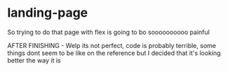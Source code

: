 # landing-page
So trying to do that page with flex is going to bo soooooooooo painful

AFTER FINISHING -
    Welp its not perfect, code is probably terrible, some things dont seem to be like on the reference but I decided that it's looking better the way it is